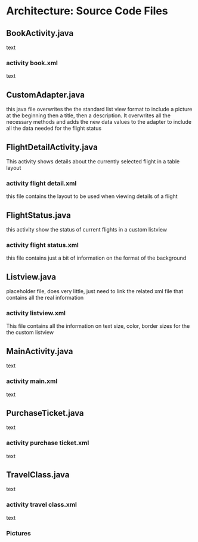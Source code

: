 # Architecture: Source Code Files

## BookActivity.java

text

### activity book.xml

text

## CustomAdapter.java

this java file overwrites the the standard list view format to include a picture at the beginning then a title, then a description. It overwrites all the necessary methods and adds the new data values to the adapter to include all the data needed for the flight status

## FlightDetailActivity.java

This activity shows details about the currently selected flight in a table layout

### activity flight detail.xml

this file contains the layout to be used when viewing details of a flight

## FlightStatus.java

this activity show the status of current flights in a custom listview

### activity flight status.xml

this file contains just a bit of information on the format of the background

## Listview.java

placeholder file, does very little, just need to link the related xml file that contains all the real information

### activity listview.xml

This file contains all the information on text size, color, border sizes for the the custom listview

## MainActivity.java

text

### activity main.xml

text

## PurchaseTicket.java

text

### activity purchase ticket.xml

text

## TravelClass.java

text

### activity travel class.xml

text

### Pictures